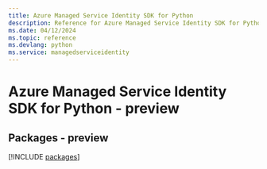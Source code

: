 ```yaml
---
title: Azure Managed Service Identity SDK for Python
description: Reference for Azure Managed Service Identity SDK for Python
ms.date: 04/12/2024
ms.topic: reference
ms.devlang: python
ms.service: managedserviceidentity
---
```

# Azure Managed Service Identity SDK for Python - preview
## Packages - preview
[!INCLUDE [packages](managed-service-identity-index.md)]
